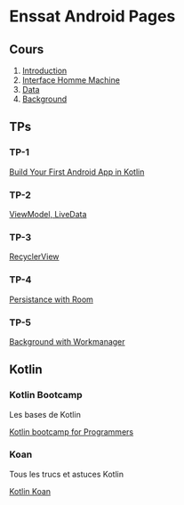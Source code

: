 # Enssat Android Pages

## Cours

1. [Introduction](./1-Intro/index.html)
2. [Interface Homme Machine](./2-IHM/index.html)
3. [Data](./3-Data/index.html)
4. [Background](./4-Background/index.html)



## TPs

### TP-1

[Build Your First Android App in Kotlin](https://codelabs.developers.google.com/codelabs/build-your-first-android-app-kotlin)

### TP-2

[ViewModel, LiveData](https://codelabs.developers.google.com/codelabs/kotlin-android-training-view-model)

### TP-3

[RecyclerView](https://codelabs.developers.google.com/codelabs/kotlin-android-training-recyclerview-fundamentals)

### TP-4

[Persistance with Room](https://codelabs.developers.google.com/codelabs/android-room-with-a-view-kotlin)

### TP-5

[Background with Workmanager](https://codelabs.developers.google.com/codelabs/android-workmanager-kt)



## Kotlin

### Kotlin Bootcamp

Les bases de Kotlin 

[Kotlin bootcamp for Programmers](https://developer.android.com/courses/kotlin-bootcamp/overview)

### Koan

Tous les trucs et astuces Kotlin

[Kotlin Koan](https://play.kotlinlang.org/koans/overview)